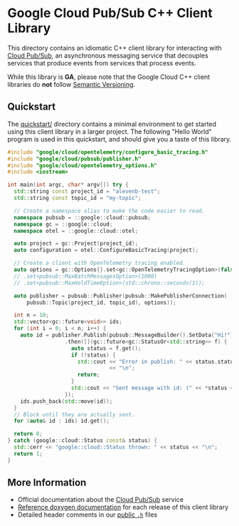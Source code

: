 # Google Cloud Pub/Sub C++ Client Library

This directory contains an idiomatic C++ client library for interacting with
[Cloud Pub/Sub](https://cloud.google.com/pubsub/), an asynchronous messaging
service that decouples services that produce events from services that process
events.

While this library is **GA**, please note that the Google Cloud C++ client
libraries do **not** follow [Semantic Versioning](https://semver.org/).

## Quickstart

The [quickstart/](quickstart/README.md) directory contains a minimal environment
to get started using this client library in a larger project. The following
"Hello World" program is used in this quickstart, and should give you a taste of
this library.

<!-- inject-quickstart-start -->

```cc
#include "google/cloud/opentelemetry/configure_basic_tracing.h"
#include "google/cloud/pubsub/publisher.h"
#include "google/cloud/opentelemetry_options.h"
#include <iostream>

int main(int argc, char* argv[]) try {
  std::string const project_id = "alevenb-test";
  std::string const topic_id = "my-topic";

  // Create a namespace alias to make the code easier to read.
  namespace pubsub = ::google::cloud::pubsub;
  namespace gc = ::google::cloud;
  namespace otel = ::google::cloud::otel;

  auto project = gc::Project(project_id);
  auto configuration = otel::ConfigureBasicTracing(project);

  // Create a client with OpenTelemetry tracing enabled.
  auto options = gc::Options{}.set<gc::OpenTelemetryTracingOption>(false);
  // .set<pubsub::MaxBatchMessagesOption>(1000)
  // .set<pubsub::MaxHoldTimeOption>(std::chrono::seconds(1));

  auto publisher = pubsub::Publisher(pubsub::MakePublisherConnection(
      pubsub::Topic(project_id, topic_id), options));

  int n = 10;
  std::vector<gc::future<void>> ids;
  for (int i = 0; i < n; i++) {
    auto id = publisher.Publish(pubsub::MessageBuilder().SetData("Hi!").Build())
                  .then([](gc::future<gc::StatusOr<std::string>> f) {
                    auto status = f.get();
                    if (!status) {
                      std::cout << "Error in publish: " << status.status()
                                << "\n";
                      return;
                    }
                    std::cout << "Sent message with id: (" << *status << ")\n";
                  });
    ids.push_back(std::move(id));
  }
  // Block until they are actually sent.
  for (auto& id : ids) id.get();

  return 0;
} catch (google::cloud::Status const& status) {
  std::cerr << "google::cloud::Status thrown: " << status << "\n";
  return 1;
}
```

<!-- inject-quickstart-end -->

## More Information

- Official documentation about the [Cloud Pub/Sub][cloud-pubsub-docs] service
- [Reference doxygen documentation][doxygen-link] for each release of this
  client library
- Detailed header comments in our [public `.h`][source-link] files

[cloud-pubsub-docs]: https://cloud.google.com/pubsub/docs/
[doxygen-link]: https://cloud.google.com/cpp/docs/reference/pubsub/latest/
[source-link]: https://github.com/googleapis/google-cloud-cpp/tree/main/google/cloud/pubsub

